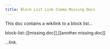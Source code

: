 ```yaml
---
title: Block List Link Comma Missing Docs
---
```

This doc contains a wikilink to a block list...

block-list::[[missing.doc]],[[another.missing.doc]]

...link.
